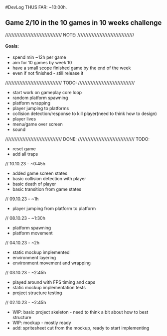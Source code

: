 #DevLog
THUS FAR: ~10:00h.

## Game 2/10 in the 10 games in 10 weeks challenge
////////////////////////////////////
              NOTE:
////////////////////////////////////
#### Goals:
- spend min ~12h per game
- aim for 10 games by week 10 
- have a small scope finished game by the end of the week
- even if not finished - still release it

////////////////////////////////////
              TODO:
////////////////////////////////////
- start work on gameplay core loop
- random platform spawning
- platform wrapping
- player jumping to platforms
- collision detection/response to kill player(need to think how to design)
- player lives
- menu/game over screen
- sound

////////////////////////////////////
              DONE:
////////////////////////////////////
TODO: 
- reset game
- add all traps 

// 10.10.23 - ~0:45h
- added game screen states
- basic collision detection with player
- basic death of player
- basic transition from game states

// 09.10.23 - ~1h
- player jumping from platform to platform

// 08.10.23 - ~1:30h
- platform spawning
- platform movement

// 04.10.23 - ~2h
- static mockup implemented
- environment layering 
- environment movement and wrapping

// 03.10.23 - ~2:45h
- played around with FPS timing and caps
- static mockup implementation tests
- project structure testing

// 02.10.23 - ~2:45h
- WIP: basic project skeleton - need to think a bit about how to best structure
- WIP: mockup - mostly ready
- add: spritesheet cut from the mockup, ready to start implementing
